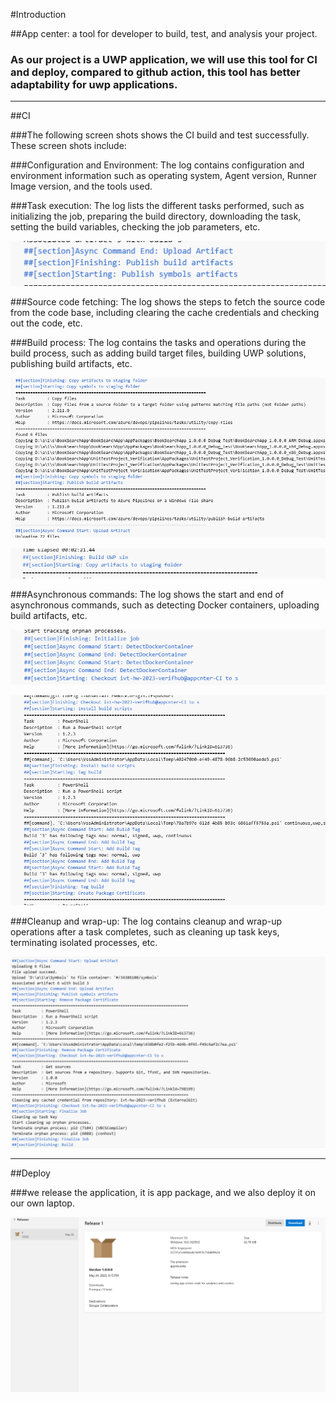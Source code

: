 #Introduction

##App center: a tool for developer to build, test, and analysis your project.

### As our project is a UWP application, we will use this tool for CI and deploy, compared to github action, this tool has better adaptability for uwp applications.

---
##CI

###The following screen shots shows the CI build and test successfully. These screen shots include:

###Configuration and Environment: The log contains configuration and environment information such as operating system, Agent version, Runner Image version, and the tools used.

###Task execution: The log lists the different tasks performed, such as initializing the job, preparing the build directory, downloading the task, setting the build variables, checking the job parameters, etc.

![](App_Center_CI(1).PNG)

###Source code fetching: The log shows the steps to fetch the source code from the code base, including clearing the cache credentials and checking out the code, etc.

###Build process: The log contains the tasks and operations during the build process, such as adding build target files, building UWP solutions, publishing build artifacts, etc.

![](App_Center_CI(2).PNG)

![](App_Center_CI(3).PNG)

###Asynchronous commands: The log shows the start and end of asynchronous commands, such as detecting Docker containers, uploading build artifacts, etc.

![](App_Center_CI(5).PNG)

![](App_Center_CI(4).PNG)

###Cleanup and wrap-up: The log contains cleanup and wrap-up operations after a task completes, such as cleaning up task keys, terminating isolated processes, etc.

![](App_Center_CI.PNG)

---

##Deploy

###we release the application, it is app package, and we also deploy it on our own laptop.

![](App_Center_Release_Can_be_deploy.PNG)
